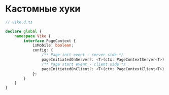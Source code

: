 # Кастомные хуки
<style>
[data-slidev-no="20"] {
    .slidev-layout .slidev-code-wrapper {
        max-width: 100%;
    }
}
</style>
```ts {*|7|9-12|13-16|*}{startLine:4,lines:true}
// vike.d.ts

declare global {
    namespace Vike {
        interface PageContext {
            isMobile: boolean;
            config: {
                /** Page init event - server side */
                pageInitiatedOnServer?: <T>(ctx: PageContextServer<T>) => void;
                /** Page start event - client side */
                pageInitiatedOnClient?: <T>(ctx: PageContextClient<T>) => void;
            };
        }
    }
}
```


<Counter/>